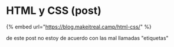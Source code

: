# HTML y CSS \(post\)

{% embed url="https://blog.makeitreal.camp/html-css/" %}

de este post no estoy de acuerdo con las mal llamadas "etiquetas"



